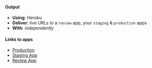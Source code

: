 #### Output
- **Using**: Heroku
- **Deliver**: live URLs to a `review` app, your `staging` & `production` apps
- **With**: *independently*

#### Links to apps
- [Production](https://coforinvetedindex.herokuapp.com/)
- [Staging App](https://appstaging.herokuapp.com/)
- [Review App](https://coforinvetedindex-pr-41.herokuapp.com/)

